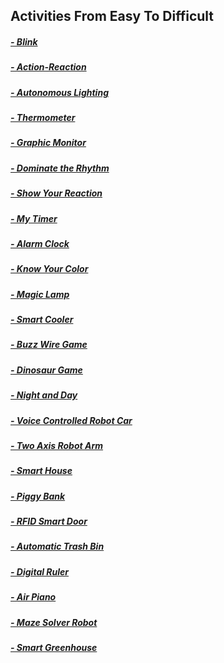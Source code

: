 ## Activities From Easy To Difficult
##### [- Blink](https://github.com/Robotistan/PicoBricks/tree/main/Software/Activities/Blink "Heading Link")
##### [- Action-Reaction](https://github.com/Robotistan/PicoBricks/tree/main/Software/Activities/Action-Reaction "Heading Link")
##### [- Autonomous Lighting](https://github.com/Robotistan/PicoBricks/tree/main/Software/Activities/Autonomous%20Lighting "Heading Link")
##### [- Thermometer](https://github.com/Robotistan/PicoBricks/tree/main/Software/Activities/Thermometer "Heading Link")
##### [- Graphic Monitor](https://github.com/Robotistan/PicoBricks/tree/main/Software/Activities/Graphic%20Monitor "Heading Link")
##### [- Dominate the Rhythm](https://github.com/Robotistan/PicoBricks/tree/main/Software/Activities/Dominate%20the%20Rhythm "Heading Link")
##### [- Show Your Reaction](https://github.com/Robotistan/PicoBricks/tree/main/Software/Activities/Show%20Your%20Reaction "Heading Link")
##### [- My Timer](https://github.com/Robotistan/PicoBricks/tree/main/Software/Activities/My%20Timer "Heading Link")
##### [- Alarm Clock](https://github.com/Robotistan/PicoBricks/tree/main/Software/Activities/Alarm%20Clock "Heading Link")
##### [- Know Your Color](https://github.com/Robotistan/PicoBricks/tree/main/Software/Activities/Know%20Your%20Color "Heading Link")
##### [- Magic Lamp](https://github.com/Robotistan/PicoBricks/tree/main/Software/Activities/Magic%20Lamp "Heading Link") 
##### [- Smart Cooler](https://github.com/Robotistan/PicoBricks/tree/main/Software/Activities/Smart%20Cooler "Heading Link") 
##### [- Buzz Wire Game](https://github.com/Robotistan/PicoBricks/tree/main/Software/Activities/Buzz%20Wire%20Game "Heading Link")
##### [- Dinosaur Game](https://github.com/Robotistan/PicoBricks/tree/main/Software/Activities/Dinosaur%20Game "Heading Link")
##### [- Night and Day](https://github.com/Robotistan/PicoBricks/tree/main/Software/Activities/Night%20and%20Day "Heading Link")
##### [- Voice Controlled Robot Car](https://github.com/Robotistan/PicoBricks/tree/main/Software/Activities/Voice%20Controlled%20Robot%20Car "Heading Link")
##### [- Two Axis Robot Arm](https://github.com/Robotistan/PicoBricks/tree/main/Software/Activities/Two%20Axis%20Robot%20Arm "Heading Link")
##### [- Smart House](https://github.com/Robotistan/PicoBricks/tree/main/Software/Activities/Smart%20House "Heading Link")
##### [- Piggy Bank](https://github.com/Robotistan/PicoBricks/tree/main/Software/Activities/Piggy%20Bank "Heading Link") 
##### [- RFID Smart Door](https://github.com/Robotistan/PicoBricks/tree/main/Software/Activities/RFID%20Smart%20Door "Heading Link")
##### [- Automatic Trash Bin](https://github.com/Robotistan/PicoBricks/tree/main/Software/Activities/Automatic%20Trash%20Bin "Heading Link") 
##### [- Digital Ruler](https://github.com/Robotistan/PicoBricks/tree/main/Software/Activities/Digital%20Ruler "Heading Link")
##### [- Air Piano](https://github.com/Robotistan/PicoBricks/tree/main/Software/Activities/Air%20Piano "Heading Link")
##### [- Maze Solver Robot](https://github.com/Robotistan/PicoBricks/tree/main/Software/Activities/Maze%20Solver%20Robot "Heading Link")
##### [- Smart Greenhouse](https://github.com/Robotistan/PicoBricks/tree/main/Software/Activities/Smart%20Greenhouse "Heading Link")

